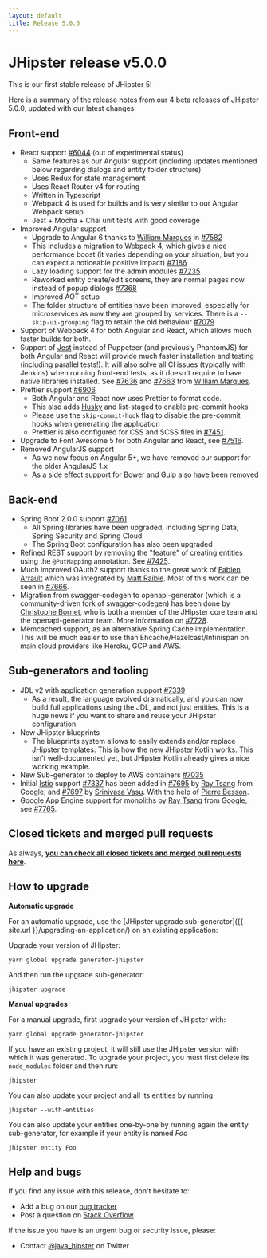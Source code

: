 ```yaml
---
layout: default
title: Release 5.0.0
---
```


JHipster release v5.0.0
==================

This is our first stable release of JHipster 5!

Here is a summary of the release notes from our 4 beta releases of JHipster 5.0.0, updated with our latest changes.

## Front-end

- React support [#6044](https://github.com/jhipster/generator-jhipster/issues/6044) (out of experimental status)
    - Same features as our Angular support (including updates mentioned below regarding dialogs and entity folder structure)
    - Uses Redux for state management
    - Uses React Router v4 for routing
    - Written in Typescript
    - Webpack 4 is used for builds and is very similar to our Angular Webpack setup
    - Jest + Mocha + Chai unit tests with good coverage
- Improved Angular support
    - Upgrade to Angular 6 thanks to [William Marques](https://github.com/wmarques) in [#7582](https://github.com/jhipster/generator-jhipster/pull/7582)
    - This includes a migration to Webpack 4, which gives a nice performance boost (it varies depending on your situation, but you can expect a noticeable positive impact) [#7186](https://github.com/jhipster/generator-jhipster/pull/7186)
    - Lazy loading support for the admin modules [#7235](https://github.com/jhipster/generator-jhipster/pull/7235)
    - Reworked entity create/edit screens, they are normal pages now instead of popup dialogs [#7368](https://github.com/jhipster/generator-jhipster/pull/7368)
    - Improved AOT setup
    - The folder structure of entities have been improved, especially for microservices as now they are grouped by services. There is a `--skip-ui-grouping` flag to retain the old behaviour [#7079](https://github.com/jhipster/generator-jhipster/pull/7079)
- Support of Webpack 4 for both Angular and React, which allows much faster builds for both.
- Support of [Jest](https://facebook.github.io/jest/) instead of Puppeteer (and previously PhantomJS) for both Angular and React will provide much faster installation and testing (including parallel tests!). It will also solve all CI issues (typically with Jenkins) when running front-end tests, as it doesn't require to have native libraries installed. See [#7636](https://github.com/jhipster/generator-jhipster/pull/7636) and [#7663](https://github.com/jhipster/generator-jhipster/pull/7663) from [William Marques](https://github.com/wmarques).
- Prettier support [#6906](https://github.com/jhipster/generator-jhipster/pull/6906)
    - Both Angular and React now uses Prettier to format code.
    - This also adds [Husky](https://github.com/typicode/husky) and list-staged to enable pre-commit hooks
    - Please use the `skip-commit-hook` flag to disable the pre-commit hooks when generating the application
    - Prettier is also configured for CSS and SCSS files in [#7451](https://github.com/jhipster/generator-jhipster/issues/7451).
- Upgrade to Font Awesome 5 for both Angular and React, see [#7516](https://github.com/jhipster/generator-jhipster/issues/7516).
- Removed AngularJS support
    - As we now focus on Angular 5+, we have removed our support for the older AngularJS 1.x
    - As a side effect support for Bower and Gulp also have been removed

## Back-end

- Spring Boot 2.0.0 support [#7061](https://github.com/jhipster/generator-jhipster/pull/7061)
    - All Spring libraries have been upgraded, including Spring Data, Spring Security and Spring Cloud
    - The Spring Boot configuration has also been upgraded
- Refined REST support by removing the "feature" of creating entities using the `@PutMapping` annotation. See [#7425](https://github.com/jhipster/generator-jhipster/issues/7425).
- Much improved OAuth2 support thanks to the great work of [Fabien Arrault](https://github.com/farrault) which was integrated by [Matt Raible](https://github.com/mraible). Most of this work can be seen in [#7666](https://github.com/jhipster/generator-jhipster/pull/7666).
- Migration from swagger-codegen to openapi-generator (which is a community-driven fork of swagger-codegen) has been done by [Christophe Bornet](https://github.com/cbornet), who is both a member of the JHipster core team and the openapi-generator team. More information on [#7728](https://github.com/jhipster/generator-jhipster/pull/7728).
- Memcached support, as an alternative Spring Cache implementation. This will be much easier to use than Ehcache/Hazelcast/Infinispan on main cloud providers like Heroku, GCP and AWS.

## Sub-generators and tooling

- JDL v2 with application generation support [#7339](https://github.com/jhipster/generator-jhipster/pull/7339)
    - As a result, the language evolved dramatically, and you can now build full applications using the JDL, and not just entities. This is a huge news if you want to share and reuse your JHipster configuration.
- New JHipster blueprints
    - The blueprints system allows to easily extends and/or replace JHipster templates. This is how the new [JHipster Kotlin](https://github.com/jhipster/jhipster-kotlin) works. This isn’t well-documented yet, but JHipster Kotlin already gives a nice working example.
- New Sub-generator to deploy to AWS containers [#7035](https://github.com/jhipster/generator-jhipster/pull/7035)
- Initial [Istio](https://istio.io/) support [#7337](https://github.com/jhipster/generator-jhipster/issues/7337) has been added in [#7695](https://github.com/jhipster/generator-jhipster/pull/7695) by [Ray Tsang](https://github.com/saturnism) from Google, and [#7697](https://github.com/jhipster/generator-jhipster/pull/7697) by [Srinivasa Vasu](https://github.com/srinivasa-vasu). With the help of [Pierre Besson](https://github.com/PierreBesson).
- Google App Engine support for monoliths by [Ray Tsang](https://github.com/saturnism) from Google, see [#7765](https://github.com/jhipster/generator-jhipster/pull/7765).

Closed tickets and merged pull requests
------------
As always, __[you can check all closed tickets and merged pull requests here](https://github.com/jhipster/generator-jhipster/issues?q=milestone%3A5.0.0+is%3Aclosed)__.

How to upgrade
------------

**Automatic upgrade**

For an automatic upgrade, use the [JHipster upgrade sub-generator]({{ site.url }}/upgrading-an-application/) on an existing application:

Upgrade your version of JHipster:

```
yarn global upgrade generator-jhipster
```

And then run the upgrade sub-generator:

```
jhipster upgrade
```

**Manual upgrades**

For a manual upgrade, first upgrade your version of JHipster with:

```
yarn global upgrade generator-jhipster
```

If you have an existing project, it will still use the JHipster version with which it was generated.
To upgrade your project, you must first delete its `node_modules` folder and then run:

```
jhipster
```

You can also update your project and all its entities by running

```
jhipster --with-entities
```

You can also update your entities one-by-one by running again the entity sub-generator, for example if your entity is named _Foo_

```
jhipster entity Foo
```

Help and bugs
--------------

If you find any issue with this release, don't hesitate to:

- Add a bug on our [bug tracker](https://github.com/jhipster/generator-jhipster/issues?state=open)
- Post a question on [Stack Overflow](http://stackoverflow.com/tags/jhipster/info)

If the issue you have is an urgent bug or security issue, please:

- Contact [@java_hipster](https://twitter.com/java_hipster) on Twitter
